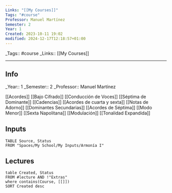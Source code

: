 ```yaml
---
Links: "[[My Courses]]"
Tags: "#course"
Professor: Manuel Martínez
Semester: 2
Year: 1
Created: 2023-10-11 19:02
modified: 2024-12-17T12:18:57+01:00
---
```

\_Tags::  #course
\_Links::  [[My Courses]]
___

## Info
\_Year::  1
\_Semester::  2
\_Professor:: Manuel Martínez

[[Acordes]]
[[Bajo Cifrado]]
[[Conducción de Voces]]
[[Séptima de Dominante]]
[[Cadencias]]
[[Acordes de cuarta y sexta]]
[[Notas de Adorno]]
[[Dominantes Secundarias]]
[[Acordes de Séptima]]
[[Modo Menor]]
[[Sexta Napolitana]]
[[Modulación]]
[[Tonalidad Expandida]]

## Inputs
```dataview
TABLE Source, Status 
FROM "Spaces/My School/My Inputs/Armonía I"
```

## Lectures
```dataview
table Created, Status
FROM #lecture AND !"Extras"
where contains(Course, [[]])
SORT Created desc
```
